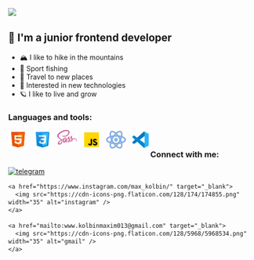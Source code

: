 <img src="./assets/hello.png">

<br />

## 👋 I'm a junior frontend developer

- 🏔️ I like to hike in the mountains
- 🎣 Sport fishing
- 🧭 Travel to new places
- 🦾 Interested in new technologies
- 🪐 I like to live and grow 

### Languages and tools: 
<img align="left" style="margin-right:10px;" alt="html" width="40px" src="./assets/html.svg">             
<img align="left" style="margin-right:10px;" alt="css" width="40px" src="./assets/css.svg">
<img align="left" style="margin-right:10px;" alt="sass" width="40px" src="./assets/sass.svg">
<img align="left" style="margin-right:10px;" alt="js" width="40px" src="./assets/js.svg">
<img align="left" style="margin-right:10px;" alt="react" width="40px" src="./assets/react-js.png">
<img align="left" alt="react" width="40px" src="./assets/vs-code.svg">
<br />

### Connect with me:
<div>
    <a href="https://t.me/max_kolbin" target="_blank">
      <img src="https://cdn-icons-png.flaticon.com/512/2111/2111646.png" width="35"  alt="telegram" />
    </a>
    
    <a href="https://www.instagram.com/max_kolbin/" target="_blank">
      <img src="https://cdn-icons-png.flaticon.com/128/174/174855.png" width="35" alt="instagram" />
    </a>
    
    <a href="mailto:www.kolbinmaxim013@gmail.com" target="_blank">
      <img src="https://cdn-icons-png.flaticon.com/128/5968/5968534.png" width="35" alt="gmail" />
    </a>
<div/>
  <br />

